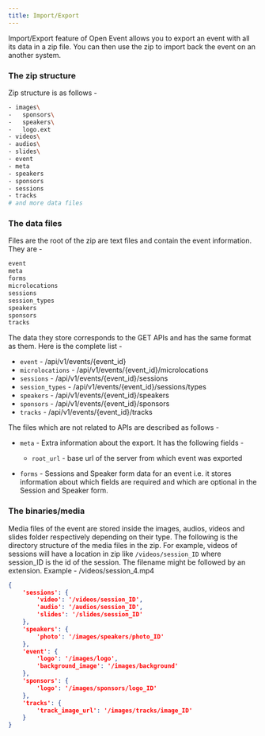 ```yaml
---
title: Import/Export
---
```


Import/Export feature of Open Event allows you to export an event with all its data in a zip file.
You can then use the zip to import back the event on an another system.

### The zip structure

Zip structure is as follows -

```sh
- images\
-   sponsors\
-   speakers\
-   logo.ext
- videos\
- audios\
- slides\
- event
- meta
- speakers
- sponsors
- sessions
- tracks
# and more data files
```

### The data files

Files are the root of the zip are text files and contain the event information. They are -

```sh
event
meta
forms
microlocations
sessions
session_types
speakers
sponsors
tracks
```

The data they store corresponds to the GET APIs and has the same format as them. Here is the complete list -

* `event` - /api/v1/events/{event_id}
* `microlocations` - /api/v1/events/{event_id}/microlocations
* `sessions` - /api/v1/events/{event_id}/sessions
* `session_types` - /api/v1/events/{event_id}/sessions/types
* `speakers` - /api/v1/events/{event_id}/speakers
* `sponsors` - /api/v1/events/{event_id}/sponsors
* `tracks` - /api/v1/events/{event_id}/tracks

The files which are not related to APIs are described as follows -

* `meta` - Extra information about the export. It has the following fields -
    * `root_url` - base url of the server from which event was exported

* `forms` - Sessions and Speaker form data for an event i.e. it stores information about which fields are required and which are optional in the Session and Speaker form.


### The binaries/media

Media files of the event are stored inside the images, audios, videos and slides folder respectively depending on their type.
The following is the directory structure of the media files in the zip.
For example, videos of sessions will have a location in zip like `/videos/session_ID` where session_ID is the id of the session.
The filename might be followed by an extension. Example - /videos/session_4.mp4

```json
{
    'sessions': {
        'video': '/videos/session_ID',
        'audio': '/audios/session_ID',
        'slides': '/slides/session_ID'
    },
    'speakers': {
        'photo': '/images/speakers/photo_ID'
    },
    'event': {
        'logo': '/images/logo',
        'background_image': '/images/background'
    },
    'sponsors': {
        'logo': '/images/sponsors/logo_ID'
    },
    'tracks': {
        'track_image_url': '/images/tracks/image_ID'
    }
}
```
